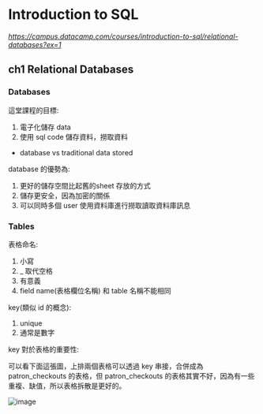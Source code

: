 # Introduction to SQL

_https://campus.datacamp.com/courses/introduction-to-sql/relational-databases?ex=1_

## ch1 Relational Databases

### Databases

這堂課程的目標: 

1. 電子化儲存 data
2. 使用 sql code 儲存資料，撈取資料

- database vs traditional data stored 

database 的優勢為:

1. 更好的儲存空間比起舊的sheet 存放的方式
2. 儲存更安全，因為加密的關係
3. 可以同時多個 user 使用資料庫進行撈取讀取資料庫訊息

### Tables

表格命名:
  1. 小寫
  2. _ 取代空格
  3. 有意義
  4. field name(表格欄位名稱) 和 table 名稱不能相同

key(類似 id 的概念): 
  1. unique
  2. 通常是數字

key 對於表格的重要性:

可以看下面這張圖，上排兩個表格可以透過 key 串接，合併成為 patron_checkouts 的表格，但 patron_checkouts 的表格其實不好，因為有一些重複、缺值，所以表格拆散是更好的。

  ![image](https://user-images.githubusercontent.com/88547312/187866699-e8eca3ef-1ff9-4045-b4e1-9de5a907b878.png)


